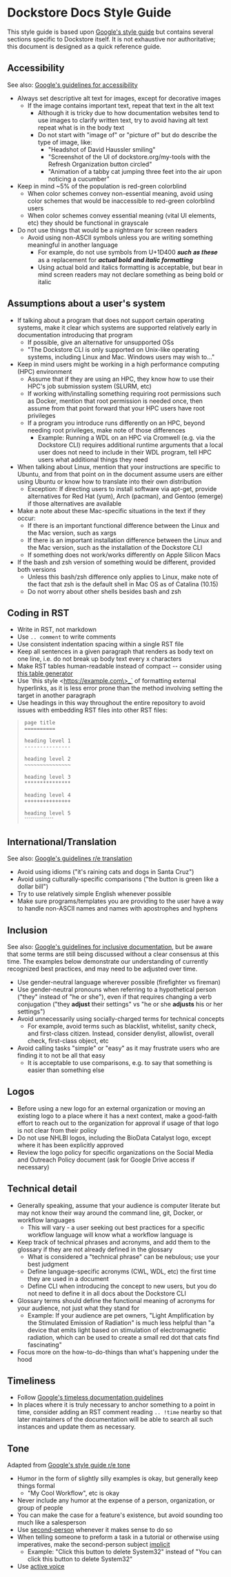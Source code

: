 # Dockstore Docs Style Guide

This style guide is based upon [Google's style guide](https://developers.google.com/style/) but contains several sections specific to Dockstore itself. It is not exhaustive nor authoritative; this document is designed as a quick reference guide.

## Accessibility
See also: [Google's guidelines for accessibility](https://developers.google.com/style/accessibility)

* Always set descriptive alt text for images, except for decorative images
 	* If the image contains important text, repeat that text in the alt text
	 	* Although it is tricky due to how documentation websites tend to use images to clarify written text,  try to avoid having alt text repeat what is in the body text
	 	* Do not start with "image of" or "picture of" but do describe the type of image, like:
	 		* "Headshot of David Haussler smiling"
		 	* "Screenshot of the UI of dockstore.org/my-tools with the Refresh Organization button circled"
		 	* "Animation of a tabby cat jumping three feet into the air upon noticing a cucumber"
* Keep in mind ~5% of the population is red-green colorblind
	* 	When color schemes convey non-essential meaning, avoid using color schemes that would be inaccessible to red-green colorblind users
	* 	When color schemes convey essential meaning (vital UI elements, etc) they should be functional in grayscale
* Do not use things that would be a nightmare for screen readers
 	* Avoid using non-ASCII symbols unless you are writing something meaningful in another language
 		* For example, do not use symbols from U+1D400 𝒔𝒖𝒄𝒉 𝒂𝒔 𝒕𝒉𝒆𝒔𝒆 as a replacement for ***actual bold and italic formatting***
		* Using actual bold and italics formatting is acceptable, but bear in mind screen readers may not declare something as being bold or italic

## Assumptions about a user's system
* If talking about a program that does not support certain operating systems, make it clear which systems are supported relatively early in documentation introducing that program
	* If possible, give an alternative for unsupported OSs
	* "The Dockstore CLI is only supported on Unix-like operating systems, including Linux and Mac. Windows users may wish to..."
* Keep in mind users might be working in a high performance computing (HPC) environment
	* Assume that if they are using an HPC, they know how to use their HPC's job submission system (SLURM, etc)
	* If working with/installing something requiring root permissions such as Docker, mention that root permission is needed once, then assume from that point forward that your HPC users have root privileges
	* If a program you introduce runs differently on an HPC, beyond needing root privileges, make note of those differences
		* Example: Running a WDL on an HPC via Cromwell (e.g. via the Dockstore CLI) requires additional runtime arguments that a local user does not need to include in their WDL program, tell HPC users what additional things they need
* When talking about Linux, mention that your instructions are specific to Ubuntu, and from that point on in the document assume users are either using Ubuntu or know how to translate into their own distribution
	* Exception: If directing users to install software via apt-get, provide alternatives for Red Hat (yum), Arch (pacman), and Gentoo (emerge) if those alternatives are available
* Make a note about these Mac-specific situations in the text if they occur:
	* If there is an important functional difference between the Linux and the Mac version, such as xargs
	* If there is an important installation difference between the Linux and the Mac version, such as the installation of the Dockstore CLI
	* If something does not work/works differently on Apple Silicon Macs
* If the bash and zsh version of something would be different, provided both versions
	* Unless this bash/zsh difference only applies to Linux, make note of the fact that zsh is the default shell in Mac OS as of Catalina (10.15)
	* Do not worry about other shells besides bash and zsh

## Coding in RST
* Write in RST, not markdown
* Use `.. comment` to write comments
* Use consistent indentation spacing within a single RST file
* Keep all sentences in a given paragraph that renders as body text on one line, i.e. do not break up body text every x characters
* Make RST tables human-readable instead of compact -- consider using [this table generator](https://tableconvert.com/restructuredtext-generator)
* Use \`this style \<https://example.com\>_` of formatting external hyperlinks, as it is less error prone than the method involving setting the target in another paragraph
* Use headings in this way throughout the entire repository to avoid issues with embedding RST files into other RST files:

> `page title`  
> `==========`
> 
> `heading level 1`  
> `---------------`
>
> `heading level 2`  
> `~~~~~~~~~~~~~~~`
>
> `heading level 3`  
> `***************`
>
> `heading level 4`  
> `+++++++++++++++`
>
> `heading level 5`  
> `\``````````````
>
 
## International/Translation
See also: [Google's guidelines r/e translation](https://developers.google.com/style/translation) 

* Avoid using idioms ("it's raining cats and dogs in Santa Cruz")
* Avoid using culturally-specific comparisons ("the button is green like a dollar bill")
* Try to use relatively simple English whenever possible
* Make sure programs/templates you are providing to the user have a way to handle non-ASCII names and names with apostrophes and hyphens

## Inclusion
See also: [Google's guidelines for inclusive documentation](https://developers.google.com/style/inclusive-documentation), but be aware that some terms are still being discussed without a clear consensus at this time. The examples below demonstrate our understanding of currently recognized best practices, and may need to be adjusted over time.

* Use gender-neutral language wherever possible (firefighter vs fireman)
* Use gender-neutral pronouns when referring to a hypothetical person ("they" instead of "he or she"), even if that requires changing a verb conjugation ("they **adjust** their settings" vs "he or she **adjusts** his or her settings")
* Avoid unnecessarily using socially-charged terms for technical concepts
	* For example, avoid terms such as blacklist, whitelist, sanity check, and first-class citizen. Instead, consider denylist, allowlist, overall check, first-class object, etc
* Avoid calling tasks "simple" or "easy" as it may frustrate users who are finding it to not be all that easy
	* It is acceptable to use comparisons, e.g. to say that something is easier than something else

## Logos
* Before using a new logo for an external organization or moving an existing logo to a place where it has a next context, make a good-faith effort to reach out to the organization for approval if usage of that logo is not clear from their policy
* Do not use NHLBI logos, including the BioData Catalyst logo, except where it has been explicitly approved
* Review the logo policy for specific organizations on the Social Media and Outreach Policy document (ask for Google Drive access if necessary)

## Technical detail
* Generally speaking, assume that your audience is computer literate but may not know their way around the command line, git, Docker, or workflow languages
	* This will vary - a user seeking out best practices for a specific workflow language will know what a workflow language is
* Keep track of technical phrases and acronyms, and add them to the glossary if they are not already defined in the glossary
	* What is considered a "technical phrase" can be nebulous; use your best judgment
	* Define language-specific acronyms (CWL, WDL, etc) the first time they are used in a document
	* Define CLI when introducing the concept to new users, but you do not need to define it in all docs about the Dockstore CLI
* Glossary terms should define the functional meaning of acronyms for your audience, not just what they stand for
	* Example: If your audience are pet owners, "Light Amplification by the Stimulated Emission of Radiation" is much less helpful than "a device that emits light based on stimulation of electromagnetic radiation, which can be used to create a small red dot that cats find fascinating"
* Focus more on the how-to-do-things than what's happening under the hood

## Timeliness
* Follow [Google's timeless documentation guidelines](https://developers.google.com/style/timeless-documentation)
* In places where it is truly necessary to anchor something to a point in time, consider adding an RST comment reading `.. !time` nearby so that later maintainers of the documentation will be able to search all such instances and update them as necessary.

## Tone
Adapted from [Google's style guide r/e tone](https://developers.google.com/style/tone)

* Humor in the form of slightly silly examples is okay, but generally keep things formal
	* "My Cool Workflow", etc is okay
* Never include any humor at the expense of a person, organization, or group of people
* You can make the case for a feature's existence, but avoid sounding too much like a salesperson
* Use [second-person](https://developers.google.com/style/person) whenever it makes sense to do so
* When telling someone to preform a task in a tutorial or otherwise using imperatives, make the second-person subject [implicit](https://editorsmanual.com/articles/sentence-implied-subject-grammar/)
	* Example: "Click this button to delete System32" instead of "You can click this button to delete System32"
* Use [active voice](https://developers.google.com/style/voice)
